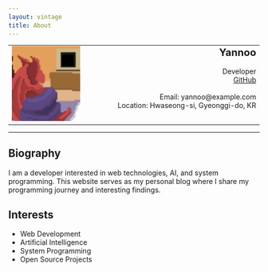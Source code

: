 ```yaml
---
layout: vintage
title: About
---
```


<table border="0" width="100%">
  <tr>
    <td align="center" valign="top" width="30%">
      <img height="150" src="/assets/img/dragon.png" alt="Profile Image">
    </td>
    <td align="right" valign="top" width="70%">
      <span style="font-size:144%"><strong>Yannoo</strong></span><br><br>
      Developer<br>
      <a href="https://github.com/yannoo00">GitHub</a><br><br>
      Email: yannoo@example.com<br>
      Location: Hwaseong-si, Gyeonggi-do, KR
    </td>
  </tr>
</table>

<hr>

## Biography

I am a developer interested in web technologies, AI, and system programming. This website serves as my personal blog where I share my programming journey and interesting findings.

## Interests

- Web Development
- Artificial Intelligence
- System Programming
- Open Source Projects
